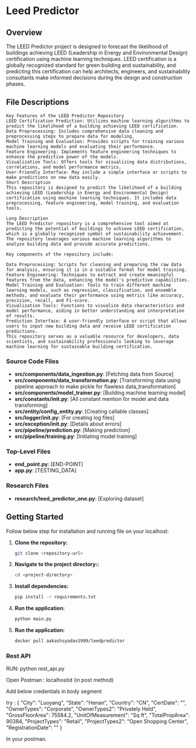# Leed Predictor

## Overview
The LEED Predictor project is designed to forecast the likelihood of buildings achieving LEED (Leadership in Energy and Environmental Design) certification using machine learning techniques. LEED certification is a globally recognized standard for green building and sustainability, and predicting this certification can help architects, engineers,
and sustainability consultants make informed decisions during the design and construction phases.

## File Descriptions

    Key Features of the LEED Predictor Repository
    LEED Certification Prediction: Utilizes machine learning algorithms to predict the likelihood of a building achieving LEED certification.
    Data Preprocessing: Includes comprehensive data cleaning and preprocessing steps to prepare data for modeling.
    Model Training and Evaluation: Provides scripts for training various machine learning models and evaluating their performance.
    Feature Engineering: Implements feature engineering techniques to enhance the predictive power of the models.
    Visualization Tools: Offers tools for visualizing data distributions, correlations, and model performance metrics.
    User-Friendly Interface: May include a simple interface or scripts to make predictions on new data easily.
    Short Description
    This repository is designed to predict the likelihood of a building achieving LEED (Leadership in Energy and Environmental Design) certification using machine learning techniques. It includes data preprocessing, feature engineering, model training, and evaluation tools.

    Long Description
    The LEED Predictor repository is a comprehensive tool aimed at predicting the potential of buildings to achieve LEED certification, which is a globally recognized symbol of sustainability achievement. The repository leverages various machine learning algorithms to analyze building data and provide accurate predictions.

    Key components of the repository include:

    Data Preprocessing: Scripts for cleaning and preparing the raw data for analysis, ensuring it is in a suitable format for model training.
    Feature Engineering: Techniques to extract and create meaningful features from the data, enhancing the model's predictive capabilities.
    Model Training and Evaluation: Tools to train different machine learning models, such as regression, classification, and ensemble methods, and evaluate their performance using metrics like accuracy, precision, recall, and F1-score.
    Visualization Tools: Functions to visualize data characteristics and model performance, aiding in better understanding and interpretation of results.
    Prediction Interface: A user-friendly interface or script that allows users to input new building data and receive LEED certification predictions.
    This repository serves as a valuable resource for developers, data scientists, and sustainability professionals looking to leverage machine learning for sustainable building certification.

### Source Code Files
- **src/components/data_ingestion.py**: [Fetching data from Source]
- **src/components/data_transformation.py**: [Transforming data using pipeline approach to make pickle for flawless data_transformation]
- **src/components/model_trainer.py**: [Building machine learning model]
- **src/constants/__init__.py**: [All constant mention for model and data transforming]
- **src/entity/config_entity.py**: [Creating callable classes]
- **src/logger/__init__.py**: [For creating log files]
- **src/exception/__init__.py**: [Details about errors]
- **src/pipeline/prediction.py**: [Making prediction]
- **src/pipeline/training.py**: [Initiating model training]

### Top-Level Files
- **end_point.py**: [END-POINT]
- **app.py**: [TESTING_DATA]

### Research Files
- **research/leed_predictor_one.py**: [Exploring dataset]

## Getting Started
 Follow below step for installation and running file on your localhost:

1. **Clone the repository:**
   ```sh
   git clone <repository-url>

2. **Navigate to the project directory::**
    ```sh
    cd <project-directory>

3. **Install dependencies:**
    ```sh
    pip install -r requirements.txt

4. **Run the application:**
    ```sh
    python main.py

5. **Run the application:**
    ```sh
    docker pull aakashsyadav1999/leedpredictor

### Rest API

RUN: python rest_api.py

Open Postman : localhostid (in post method)

Add below credentials in body segment

try : 
{
    "City": "Luoyang",
    "State": "Henan",
    "Country": "CN",
    "CertDate": "",
    "OwnerTypes": "Corporate",
    "OwnerTypes2": "Privately Held",
    "GrossFloorArea": 75584.2,
    "UnitOfMeasurement": "Sq ft",
    "TotalPropArea": 90384,
    "ProjectTypes": "Retail",
    "ProjectTypes2": "Open Shopping Center",
    "RegistrationDate": ""
}


In your postman.